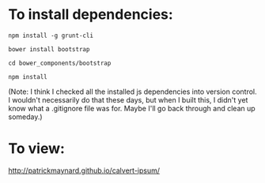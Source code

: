 # To install dependencies: 

```
npm install -g grunt-cli

bower install bootstrap

cd bower_components/bootstrap

npm install
```

(Note: I think I checked all the installed js dependencies into version control. I wouldn't necessarily do that these days, but when I built this, I didn't yet know what a .gitignore file was for. Maybe I'll go back through and clean up someday.)

# To view:

http://patrickmaynard.github.io/calvert-ipsum/

